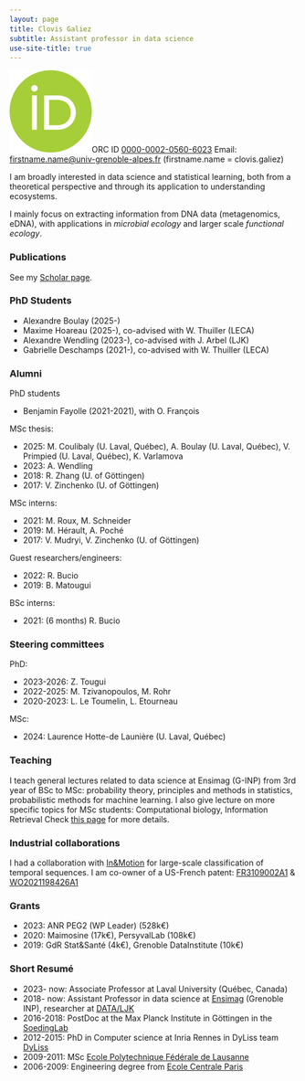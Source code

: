 ```yaml
---
layout: page
title: Clovis Galiez
subtitle: Assistant professor in data science
use-site-title: true
---
```




<img src="orcid.logo.icon.svg">ORC ID <a href="https://orcid.org/0000-0002-0560-6023">0000-0002-0560-6023</a>
Email: firstname.name@univ-grenoble-alpes.fr (firstname.name = clovis.galiez)


I am broadly interested in data science and statistical learning, both from a theoretical perspective and through its application to understanding ecosystems.

I mainly focus on extracting information from DNA data (metagenomics, eDNA), with applications in *microbial ecology* and larger scale *functional ecology*.

### Publications

See my [Scholar page](https://scholar.google.com/citations?user=vmTnjSYAAAAJ).



### PhD Students

* Alexandre Boulay (2025-)
* Maxime Hoareau (2025-), co-advised with W. Thuiller (LECA)
* Alexandre Wendling (2023-), co-advised with J. Arbel (LJK)
* Gabrielle Deschamps (2021-), co-advised with W. Thuiller (LECA)

### Alumni

PhD students
* Benjamin Fayolle (2021-2021), with O. François

MSc thesis:
* 2025: M. Coulibaly (U. Laval, Québec), A. Boulay (U. Laval, Québec), V. Primpied (U. Laval, Québec), K. Varlamova
* 2023: A. Wendling
* 2018: R. Zhang (U. of Göttingen)
* 2017: V. Zinchenko (U. of Göttingen)

MSc interns:
* 2021: M. Roux, M. Schneider
* 2019: M. Hérault, A. Poché
* 2017: V. Mudryi, V. Zinchenko (U. of Göttingen)

Guest researchers/engineers:
* 2022: R. Bucio
* 2019: B. Matougui

BSc interns:
* 2021: (6 months) R. Bucio 

### Steering committees

PhD:
* 2023-2026: Z. Tougui
* 2022-2025: M. Tzivanopoulos, M. Rohr
* 2020-2023: L. Le Toumelin, L. Etourneau

MSc: 
* 2024: Laurence Hotte-de Launière (U. Laval, Québec)


### Teaching

I teach general lectures related to data science at Ensimag (G-INP) from 3rd year of BSc to MSc: probability theory, principles and methods in statistics, probabilistic methods for machine learning.
I also give lecture on more specific topics for MSc students: Computational biology, Information Retrieval
Check [this page](currentteaching.md) for more details.


### Industrial collaborations

I had a collaboration with [In&Motion](https://www.inemotion.com/en/) for large-scale classification of temporal sequences.
I am co-owner of a US-French patent: [FR3109002A1](https://patents.google.com/patent/FR3109002A1) & [WO2021198426A1](https://patents.google.com/patent/WO2021198426A1)

### Grants

* 2023: ANR PEG2 (WP Leader) (528k€)
* 2020: Maimosine (17k€), PersyvalLab (108k€)
* 2019: GdR Stat&Santé (4k€), Grenoble DataInstitute (10k€)

### Short Resumé

* 2023- now: Associate Professor at Laval University (Québec, Canada)
* 2018- now: Assistant Professor in data science at [Ensimag](http://ensimag.grenoble-inp.fr/en) (Grenoble INP), researcher at [DATA/LJK](https://ljk.imag.fr/Statistique/index_en.html)
* 2016-2018: PostDoc at the Max Planck Institute in Göttingen in the [SoedingLab](http://www.mpibpc.mpg.de/soeding)
* 2012-2015: PhD in Computer science at Inria Rennes in DyLiss team [DyLiss](http://www.irisa.fr/dyliss/)
* 2009-2011: MSc [Ecole Polytechnique Fédérale de Lausanne](https://www.epfl.ch/)
* 2006-2009: Engineering degree from [Ecole Centrale Paris](http://www.centralesupelec.fr/)


